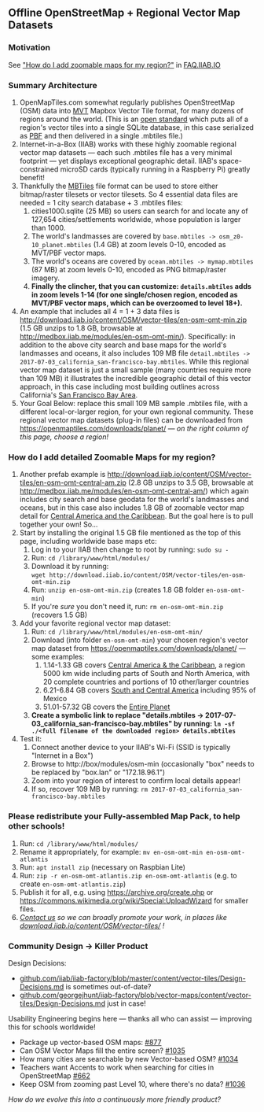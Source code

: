 ## Offline OpenStreetMap + Regional Vector Map Datasets

### Motivation

See ["How do I add zoomable maps for my region?"](http://FAQ.IIAB.IO#How_do_I_add_zoomable_maps_for_my_region.3F) in [FAQ.IIAB.IO](http://FAQ.IIAB.IO)

### Summary Architecture

1. OpenMapTiles.com somewhat regularly publishes OpenStreetMap (OSM) data into [MVT](https://www.mapbox.com/vector-tiles/) Mapbox Vector Tile format, for many dozens of regions around the world.  (This is an [open standard](https://www.mapbox.com/vector-tiles/specification/) which puts all of a region's vector tiles into a single SQLite database, in this case serialized as [PBF](https://wiki.openstreetmap.org/wiki/PBF_Format) and then delivered in a single .mbtiles file.)
1. Internet-in-a-Box (IIAB) works with these highly zoomable regional vector map datasets &mdash; each such .mbtiles file has a very minimal footprint &mdash; yet displays exceptional geographic detail.  IIAB's space-constrained microSD cards (typically running in a Raspberry Pi) greatly benefit!
1. Thankfully the [MBTiles](https://github.com/mapbox/mbtiles-spec) file format can be used to store either bitmap/raster tilesets or vector tilesets.  So 4 essential data files are needed = 1 city search database + 3 .mbtiles files:
   1. cities1000.sqlite (25 MB) so users can search for and locate any of 127,654 cities/settlements worldwide, whose population is larger than 1000.
   1. The world's landmasses are covered by `base.mbtiles -> osm_z0-10_planet.mbtiles` (1.4 GB) at zoom levels 0-10, encoded as MVT/PBF vector maps.
   1. The world's oceans are covered by `ocean.mbtiles -> mymap.mbtiles` (87 MB) at zoom levels 0-10, encoded as PNG bitmap/raster imagery.
   1. **Finally the clincher, that you can customize: `details.mbtiles` adds in zoom levels 1-14 (for one single/chosen region, encoded as MVT/PBF vector maps, which can be overzoomed to level 18+).**
1. An example that includes all 4 = 1 + 3 data files is http://download.iiab.io/content/OSM/vector-tiles/en-osm-omt-min.zip (1.5 GB unzips to 1.8 GB, browsable at http://medbox.iiab.me/modules/en-osm-omt-min/).  Specifically: in addition to the above city search and base maps for the world's landmasses and oceans, it also includes 109 MB file `detail.mbtiles -> 2017-07-03_california_san-francisco-bay.mbtiles`.  While this regional vector map dataset is just a small sample (many countries require more than 109 MB) it illustrates the incredible geographic detail of this vector approach, in this case including most building outlines across California's [San Francisco Bay Area](https://openmaptiles.com/downloads/north-america/us/california/san-francisco-bay/).
1. Your Goal Below: replace this small 109 MB sample .mbtiles file, with a different local-or-larger region, for your own regional community.  These regional vector map datasets (plug-in files) can be downloaded from https://openmaptiles.com/downloads/planet/ &mdash; _on the right column of this page, choose a region!_

### How do I add detailed Zoomable Maps for my region?

1. Another prefab example is http://download.iiab.io/content/OSM/vector-tiles/en-osm-omt-central-am.zip (2.8 GB unzips to 3.5 GB, browsable at http://medbox.iiab.me/modules/en-osm-omt-central-am/) which again includes city search and base geodata for the world's landmasses and oceans, but in this case also includes 1.8 GB of zoomable vector map detail for [Central America and the Caribbean](https://openmaptiles.com/downloads/central-america/).  But the goal here is to pull together your own!  So...
1. Start by installing the original 1.5 GB file mentioned as the top of this page, including worldwide base maps etc:
   1. Log in to your IIAB then change to root by running: `sudo su -`
   1. Run: `cd /library/www/html/modules/`
   1. Download it by running:<br>`wget http://download.iiab.io/content/OSM/vector-tiles/en-osm-omt-min.zip`
   1. Run: `unzip en-osm-omt-min.zip` (creates 1.8 GB folder `en-osm-omt-min`)
   1. If you're <i>sure</i> you don't need it, run: `rm en-osm-omt-min.zip` (recovers 1.5 GB)
1. Add your favorite regional vector map dataset:
   1. Run: `cd /library/www/html/modules/en-osm-omt-min/`
   1. Download (into folder `en-osm-omt-min`) your chosen region's vector map dataset from https://openmaptiles.com/downloads/planet/ &mdash; some examples:
      1. 1.14-1.33 GB covers [Central America & the Caribbean](https://openmaptiles.com/downloads/central-america/), a region 5000 km wide including parts of South and North America, with 20 complete countries and portions of 10 other/larger countries
      1. 6.21-6.84 GB covers [South and Central America](https://openmaptiles.com/downloads/dataset/osm/south-america/) including 95% of Mexico
      1. 51.01-57.32 GB covers the [Entire Planet](https://openmaptiles.com/downloads/dataset/osm/)
   1. **Create a symbolic link to replace "details.mbtiles -> 2017-07-03_california_san-francisco-bay.mbtiles" by running: `ln -sf ./<full filename of the downloaded region> details.mbtiles`**
1. Test it:
   1. Connect another device to your IIAB's Wi-Fi (SSID is typically "Internet in a Box")
   1. Browse to http://box/modules/osm-min (occasionally "box" needs to be replaced by "box.lan" or "172.18.96.1")
   1. Zoom into your region of interest to confirm local details appear!
   1. If so, recover 109 MB by running: `rm 2017-07-03_california_san-francisco-bay.mbtiles`
   
### Please redistribute your Fully-assembled Map Pack, to help other schools!

1. Run: `cd /library/www/html/modules/`
1. Rename it appropriately, for example: `mv en-osm-omt-min en-osm-omt-atlantis`
1. Run: `apt install zip` (necessary on Raspbian Lite)
1. Run: `zip -r en-osm-omt-atlantis.zip en-osm-omt-atlantis` (e.g. to create `en-osm-omt-atlantis.zip`)
1. Publish it for all, e.g. using https://archive.org/create.php or https://commons.wikimedia.org/wiki/Special:UploadWizard for smaller files.
1. _[Contact us](http://FAQ.IIAB.IO#What_are_the_best_places_for_community_support.3F) so we can broadly promote your work, in places like [download.iiab.io/content/OSM/vector-tiles/](http://download.iiab.io/content/OSM/vector-tiles/) !_

### Community Design -> Killer Product

Design Decisions:
  - [github.com/iiab/iiab-factory/blob/master/content/vector-tiles/Design-Decisions.md](https://github.com/iiab/iiab-factory/blob/master/content/vector-tiles/Design-Decisions.md) is sometimes out-of-date?
  - [github.com/georgejhunt/iiab-factory/blob/vector-maps/content/vector-tiles/Design-Decisions.md](https://github.com/georgejhunt/iiab-factory/blob/vector-maps/content/vector-tiles/Design-Decisions.md) just in case!

Usability Engineering begins here &mdash; thanks all who can assist &mdash; improving this for schools worldwide!
  - Package up vector-based OSM maps: [#877](https://github.com/iiab/iiab/issues/877)
  - Can OSM Vector Maps fill the entire screen? [#1035](https://github.com/iiab/iiab/issues/1035)
  - How many cities are searchable by new Vector-based OSM? [#1034](https://github.com/iiab/iiab/issues/1034)
  - Teachers want Accents to work when searching for cities in OpenStreetMap [#662](https://github.com/iiab/iiab/issues/662)
  - Keep OSM from zooming past Level 10, where there's no data? [#1036](https://github.com/iiab/iiab/issues/1036)

_How do we evolve this into a continuously more friendly product?_
